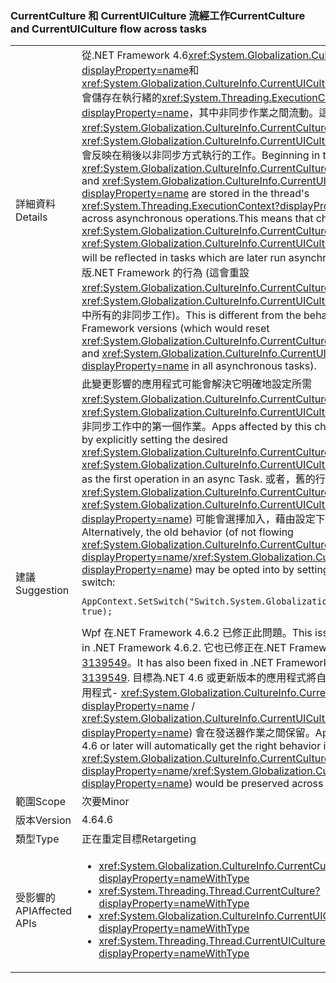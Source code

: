 ### <a name="currentculture-and-currentuiculture-flow-across-tasks"></a><span data-ttu-id="26579-101">CurrentCulture 和 CurrentUICulture 流經工作</span><span class="sxs-lookup"><span data-stu-id="26579-101">CurrentCulture and CurrentUICulture flow across tasks</span></span>

|   |   |
|---|---|
|<span data-ttu-id="26579-102">詳細資料</span><span class="sxs-lookup"><span data-stu-id="26579-102">Details</span></span>|<span data-ttu-id="26579-103">從.NET Framework 4.6<xref:System.Globalization.CultureInfo.CurrentCulture?displayProperty=name>和<xref:System.Globalization.CultureInfo.CurrentUICulture?displayProperty=name>會儲存在執行緒的<xref:System.Threading.ExecutionContext?displayProperty=name>，其中非同步作業之間流動。這表示變更<xref:System.Globalization.CultureInfo.CurrentCulture?displayProperty=name>或<xref:System.Globalization.CultureInfo.CurrentUICulture?displayProperty=name>會反映在稍後以非同步方式執行的工作。</span><span class="sxs-lookup"><span data-stu-id="26579-103">Beginning in the .NET Framework 4.6, <xref:System.Globalization.CultureInfo.CurrentCulture?displayProperty=name> and <xref:System.Globalization.CultureInfo.CurrentUICulture?displayProperty=name> are stored in the thread's <xref:System.Threading.ExecutionContext?displayProperty=name>, which flows across asynchronous operations.This means that changes to <xref:System.Globalization.CultureInfo.CurrentCulture?displayProperty=name> or <xref:System.Globalization.CultureInfo.CurrentUICulture?displayProperty=name> will be reflected in tasks which are later run asynchronously.</span></span> <span data-ttu-id="26579-104">這點不同於舊版.NET Framework 的行為 (這會重設<xref:System.Globalization.CultureInfo.CurrentCulture?displayProperty=name>和<xref:System.Globalization.CultureInfo.CurrentUICulture?displayProperty=name>中所有的非同步工作)。</span><span class="sxs-lookup"><span data-stu-id="26579-104">This is different from the behavior of previous .NET Framework versions (which would reset <xref:System.Globalization.CultureInfo.CurrentCulture?displayProperty=name> and <xref:System.Globalization.CultureInfo.CurrentUICulture?displayProperty=name> in all asynchronous tasks).</span></span>|
|<span data-ttu-id="26579-105">建議</span><span class="sxs-lookup"><span data-stu-id="26579-105">Suggestion</span></span>|<span data-ttu-id="26579-106">此變更影響的應用程式可能會解決它明確地設定所需<xref:System.Globalization.CultureInfo.CurrentCulture?displayProperty=name>或<xref:System.Globalization.CultureInfo.CurrentUICulture?displayProperty=name>非同步工作中的第一個作業。</span><span class="sxs-lookup"><span data-stu-id="26579-106">Apps affected by this change may work around it by explicitly setting the desired <xref:System.Globalization.CultureInfo.CurrentCulture?displayProperty=name> or <xref:System.Globalization.CultureInfo.CurrentUICulture?displayProperty=name> as the first operation in an async Task.</span></span> <span data-ttu-id="26579-107">或者，舊的行為 (不讓獲得<xref:System.Globalization.CultureInfo.CurrentCulture?displayProperty=name> / <xref:System.Globalization.CultureInfo.CurrentUICulture?displayProperty=name>) 可能會選擇加入，藉由設定下列相容性參數：</span><span class="sxs-lookup"><span data-stu-id="26579-107">Alternatively, the old behavior (of not flowing <xref:System.Globalization.CultureInfo.CurrentCulture?displayProperty=name>/<xref:System.Globalization.CultureInfo.CurrentUICulture?displayProperty=name>) may be opted into by setting the following compatibility switch:</span></span><pre><code class="language-C#">AppContext.SetSwitch(&quot;Switch.System.Globalization.NoAsyncCurrentCulture&quot;, true);&#13;&#10;</code></pre><span data-ttu-id="26579-108">Wpf 在.NET Framework 4.6.2 已修正此問題。</span><span class="sxs-lookup"><span data-stu-id="26579-108">This issue has been fixed by WPF in .NET Framework 4.6.2.</span></span> <span data-ttu-id="26579-109">它也已修正在.NET Framework 4.6，透過 4.6.1 [KB 3139549](https://support.microsoft.com/kb/3139549)。</span><span class="sxs-lookup"><span data-stu-id="26579-109">It has also been fixed in .NET Frameworks 4.6, 4.6.1 through [KB 3139549](https://support.microsoft.com/kb/3139549).</span></span> <span data-ttu-id="26579-110">目標為.NET 4.6 或更新版本的應用程式將自動取得正確的行為在 WPF 應用程式- <xref:System.Globalization.CultureInfo.CurrentCulture?displayProperty=name> / <xref:System.Globalization.CultureInfo.CurrentUICulture?displayProperty=name>) 會在發送器作業之間保留。</span><span class="sxs-lookup"><span data-stu-id="26579-110">Applications targeting .NET 4.6 or later will automatically get the right behavior in WPF applications - <xref:System.Globalization.CultureInfo.CurrentCulture?displayProperty=name>/<xref:System.Globalization.CultureInfo.CurrentUICulture?displayProperty=name>) would be preserved across Dispatcher operations.</span></span>|
|<span data-ttu-id="26579-111">範圍</span><span class="sxs-lookup"><span data-stu-id="26579-111">Scope</span></span>|<span data-ttu-id="26579-112">次要</span><span class="sxs-lookup"><span data-stu-id="26579-112">Minor</span></span>|
|<span data-ttu-id="26579-113">版本</span><span class="sxs-lookup"><span data-stu-id="26579-113">Version</span></span>|<span data-ttu-id="26579-114">4.6</span><span class="sxs-lookup"><span data-stu-id="26579-114">4.6</span></span>|
|<span data-ttu-id="26579-115">類型</span><span class="sxs-lookup"><span data-stu-id="26579-115">Type</span></span>|<span data-ttu-id="26579-116">正在重定目標</span><span class="sxs-lookup"><span data-stu-id="26579-116">Retargeting</span></span>|
|<span data-ttu-id="26579-117">受影響的 API</span><span class="sxs-lookup"><span data-stu-id="26579-117">Affected APIs</span></span>|<ul><li><xref:System.Globalization.CultureInfo.CurrentCulture?displayProperty=nameWithType></li><li><xref:System.Threading.Thread.CurrentCulture?displayProperty=nameWithType></li><li><xref:System.Globalization.CultureInfo.CurrentUICulture?displayProperty=nameWithType></li><li><xref:System.Threading.Thread.CurrentUICulture?displayProperty=nameWithType></li></ul>|

